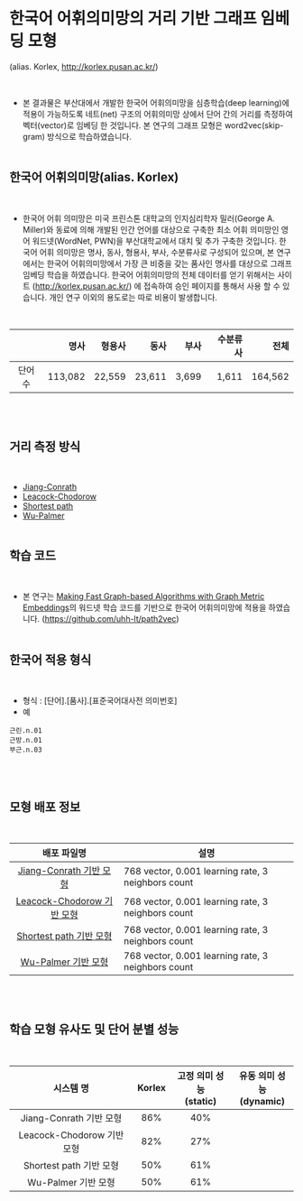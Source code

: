 # 한국어 어휘의미망의 거리 기반 그래프 임베딩 모형 
(alias. Korlex, http://korlex.pusan.ac.kr/)

<br>

- 본 결과물은 부산대에서 개발한 한국어 어휘의미망을 심층학습(deep learning)에 적용이 가능하도록 네트(net) 구조의 어휘의미망 상에서 단어 간의 거리를 측정하여 벡터(vector)로 임베딩 한 것입니다. 본 연구의 그래프 모형은 word2vec(skip-gram) 방식으로 학습하였습니다.
<br><br>


## <b>한국어 어휘의미망(alias. Korlex)</b> 

<br>

- 한국어 어휘 의미망은 미국 프린스톤 대학교의 인지심리학자 밀러(George A. Miller)와 동료에 의해 개발된 인간 언어를 대상으로 구축한 최소 어휘 의미망인 영어 워드넷(WordNet, PWN)을 부산대학교에서 대치 및 추가 구축한 것입니다. 한국어 어휘 의미망은 명사, 동사, 형용사, 부사, 수분류사로 구성되어 있으며, 본 연구에서는 한국어 어휘의미망에서 가장 큰 비중을 갖는 품사인 명사를 대상으로 그래프 임베딩 학습을 하였습니다. 한국어 어휘의미망의 전체 데이터를 얻기 위해서는 사이트 (http://korlex.pusan.ac.kr/) 에 접속하여 승인 페이지를 통해서 사용 할 수 있습니다. 개인 연구 이외의 용도로는 따로 비용이 발생합니다.
<br>

||명사|형용사|동사|부사|수분류사|전체|
|:---:|---:|---:|---:|---:|---:|---:|
|단어 수|113,082|22,559|23,611|3,699|1,611|164,562|

<br><br>

## <b>거리 측정 방식</b> 

<br>

- [Jiang-Conrath](https://www.gabormelli.com/RKB/Jiang-Conrath_Similarity_Measure)
- [Leacock-Chodorow](http://www.gabormelli.com/RKB/Leacock_Chodorow_Similarity_Measure)
- [Shortest path](https://en.wikipedia.org/wiki/Shortest_path_problem)
- [Wu-Palmer](https://www.gabormelli.com/RKB/Wu-Palmer_Similarity_Measure)
<br><br>


## <b>학습 코드</b> 

<br>

- 본 연구는 [Making Fast Graph-based Algorithms with Graph Metric Embeddings](https://aclanthology.org/P19-1325/)의 워드넷 학습 코드를 기반으로 한국어 어휘의미망에 적용을 하였습니다. (https://github.com/uhh-lt/path2vec)
<br><br>

## <b>한국어 적용 형식</b> 

<br>

- 형식 : [단어].[품사].[표준국어대사전 의미번호]<br>
- 예


```
근린.n.01
근방.n.01
부근.n.03
```

<br><br>

## <b>모형 배포 정보</b>

<br>

|배포 파일명|설명|
|:--:|--|
|[Jiang-Conrath 기반 모형](http://pnuailab.synology.me:5000/sharing/xpnQTAq40)|768 vector, 0.001 learning rate, 3 neighbors count|
|[Leacock-Chodorow 기반 모형](http://pnuailab.synology.me:5000/sharing/pMtc5Iufv)|768 vector, 0.001 learning rate, 3 neighbors count|
|[Shortest path 기반 모형](http://pnuailab.synology.me:5000/sharing/iLIZJ80eI)|768 vector, 0.001 learning rate, 3 neighbors count|
|[Wu-Palmer 기반 모형](http://pnuailab.synology.me:5000/sharing/iLIZJ80eI)|768 vector, 0.001 learning rate, 3 neighbors count|

<br><br>

## <b>학습 모형 유사도 및 단어 분별 성능</b>

<br>

|시스템 명|Korlex|고정 의미 성능<br>(static)|유동 의미 성능<br>(dynamic)|
|:--:|:--:|:--:|:--:|
|Jiang-Conrath 기반 모형|86%|40%||
|Leacock-Chodorow 기반 모형|82%|27%||
|Shortest path 기반 모형|50%|61%||
|Wu-Palmer 기반 모형|50%|61%||

<br><br>
